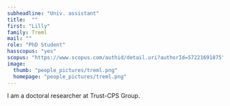 ```yaml
---
subheadline: "Univ. assistant"
title:  ""
first: "Lilly"
family: Treml
mail: ""
role: "PhD Student"
hasscopus: "yes"
scopus: "https://www.scopus.com/authid/detail.uri?authorId=57221691875"
image:
  thumb: "people_pictures/treml.png"
  homepage: "people_pictures/treml.png"
---
```


<!--more-->

I am a doctoral researcher at Trust-CPS Group.
